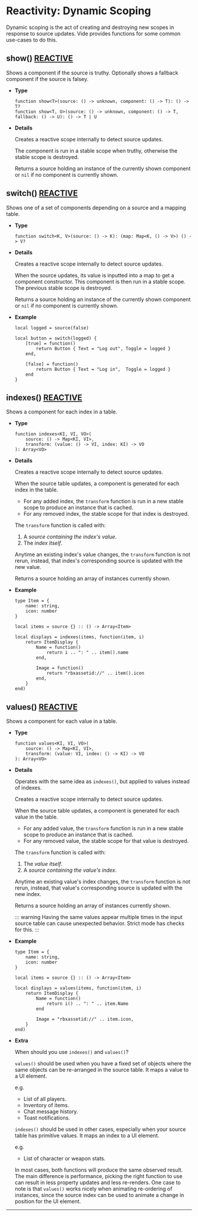 # Reactivity: Dynamic Scoping

Dynamic scoping is the act of creating and destroying new scopes in response to
source updates. Vide provides functions for some common use-cases to do this.

## show() <Badge type="tip" text="STABLE"><a href="/vide/api/reactivity-core#Scopes">REACTIVE</a></Badge>

Shows a component if the source is truthy. Optionally shows a fallback component
if the source is falsey.

- **Type**

    ```luau
    function show<T>(source: () -> unknown, component: () -> T): () -> T?
    function show<T, U>(source: () -> unknown, component: () -> T, fallback: () -> U): () -> T | U
    ```

- **Details**

    Creates a reactive scope internally to detect source updates.

    The component is run in a stable scope when truthy, otherwise the stable
    scope is destroyed.

    Returns a source holding an instance of the currently shown component or
    `nil` if no component is currently shown.

## switch() <Badge type="tip" text="STABLE"><a href="/vide/api/reactivity-core#Scopes">REACTIVE</a></Badge>

Shows one of a set of components depending on a source and a mapping table.

- **Type**

    ```luau
    function switch<K, V>(source: () -> K): (map: Map<K, () -> V>) () -> V?
    ```

- **Details**

    Creates a reactive scope internally to detect source updates.

    When the source updates, its value is inputted into a map to get a component
    constructor. This component is then run in a stable scope. The previous
    stable scope is destroyed.

    Returns a source holding an instance of the currently shown component or
    `nil` if no component is currently shown.

- **Example**

    ```luau
    local logged = source(false)

    local button = switch(logged) {
        [true] = function()
            return Button { Text = "Log out", Toggle = logged }
        end,

        [false] = function()
            return Button { Text = "Log in",  Toggle = logged }
        end
    }
    ```

## indexes() <Badge type="tip" text="STABLE"><a href="/vide/api/reactivity-core#Scopes">REACTIVE</a></Badge>

Shows a component for each index in a table.

- **Type**

    ```luau
    function indexes<KI, VI, VO>(
        source: () -> Map<KI, VI>,
        transform: (value: () -> VI, index: KI) -> VO
    ): Array<VO>

- **Details**

    Creates a reactive scope internally to detect source updates.

    When the source table updates, a component is generated for each index in
    the table.

    - For any added index, the `transform` function is run in a new stable
      scope to produce an instance that is cached.
    - For any removed index, the stable scope for that index is destroyed.

    The `transform` function is called with:

    1. A *source containing the index's value*.
    2. The *index itself*.

    Anytime an existing index's value changes, the `transform` function is not
    rerun, instead, that index's corresponding source is updated with the new
    value.

    Returns a source holding an array of instances currently shown.

- **Example**

    ```luau
    type Item = {
        name: string,
        icon: number
    }

    local items = source {} :: () -> Array<Item>

    local displays = indexes(items, function(item, i)
        return ItemDisplay {
            Name = function()
                return i .. ": " .. item().name
            end,

            Image = function()
                return "rbxassetid://" .. item().icon
            end,
        }
    end)
    ```

## values() <Badge type="tip" text="STABLE"><a href="/vide/api/reactivity-core#Scopes">REACTIVE</a></Badge>

Shows a component for each value in a table.

- **Type**

    ```luau
    function values<KI, VI, VO>(
        source: () -> Map<KI, VI>,
        transform: (value: VI, index: () -> KI) -> VO
    ): Array<VO>

- **Details**

    Operates with the same idea as `indexes()`, but applied to values instead of
    indexes.

    Creates a reactive scope internally to detect source updates.

    When the source table updates, a component is generated for each value in
    the table.

    - For any added value, the `transform` function is run in a new stable scope
      to produce an instance that is cached.
    - For any removed value, the stable scope for that value is destroyed.
  
    The `transform` function is called with:

    1. The *value itself*.
    2. A *source containing the value's index*.

    Anytime an existing value's index changes, the `transform` function is not
    rerun, instead, that value's corresponding source is updated with the new
    index.

    Returns a source holding an array of instances currently shown.
 
    ::: warning
    Having the same values appear multiple times in the input source table can
    cause unexpected behavior. Strict mode has checks for this.
    :::

- **Example**

    ```luau
    type Item = {
        name: string,
        icon: number
    }

    local items = source {} :: () -> Array<Item>

    local displays = values(items, function(item, i)
        return ItemDisplay {
            Name = function()
                return i() .. ": " .. item.Name
            end

            Image = "rbxassetid://" .. item.icon,
        }
    end)
    ```

- **Extra**

    When should you use `indexes()` and `values()`?

    `values()` should be used when you have a fixed set of objects where the
    same objects can be re-arranged in the source table. It maps a value to a
    UI element.

    e.g.
    - List of all players.
    - Inventory of items.
    - Chat message history.
    - Toast notifications.

    `indexes()` should be used in other cases, especially when your source table
    has primitive values. It maps an index to a UI element.

    e.g.
    - List of character or weapon stats.

    In most cases, both functions will produce the same observed result.
    The main difference is performance, picking the right function to use can
    result in less property updates and less re-renders. One case to note is
    that `values()` works nicely when animating re-ordering of instances, since
    the source index can be used to animate a change in position for the UI
    element.

--------------------------------------------------------------------------------
